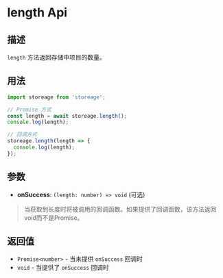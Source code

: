 # length Api

## 描述

`length` 方法返回存储中项目的数量。

## 用法

```ts
import storeage from 'storeage';

// Promise 方式
const length = await storeage.length();
console.log(length);

// 回调方式
storeage.length(length => {
  console.log(length);
});
```

## 参数

- **onSuccess**: `(length: number) => void` (可选)

> 当获取到长度时将被调用的回调函数。如果提供了回调函数，该方法返回void而不是Promise。

## 返回值

- `Promise<number>` - 当未提供 `onSuccess` 回调时
- `void` - 当提供了 `onSuccess` 回调时
